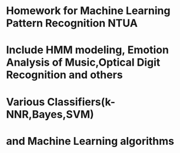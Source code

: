 # Homework for Machine Learning Pattern Recognition NTUA
# Include HMM modeling, Emotion Analysis of Music,Optical Digit Recognition and others
# Various Classifiers(k-NNR,Bayes,SVM)
# and Machine Learning algorithms

